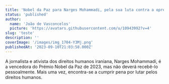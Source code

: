 ```yaml
---
title: 'Nobel da Paz para Narges Mohammadi, pela sua luta contra a opressão das mulheres no Irão'
status: 'published'
author:
  name: 'João de Vasconcelos'
  picture: 'https://avatars.githubusercontent.com/u/10943992?v=4'
slug: 'teste'
description: ''
coverImage: '/images/img_1704-Y3Mj.png'
publishedAt: '2023-09-10T21:03:58.000Z'
---
```


A jornalista e ativista dos direitos humanos iraniana, Narges Mohammadi, é a vencedora do Prémio Nobel da Paz de 2023, mas não deverá recebê-lo pessoalmente. Mais uma vez, encontra-se a cumprir pena por lutar pelos direitos humanos.

